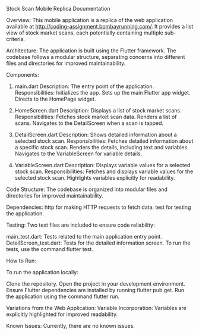 Stock Scan Mobile Replica Documentation

Overview:
This mobile application is a replica of the web application available at http://coding-assignment.bombayrunning.com/. 
It provides a list view of stock market scans, each potentially containing multiple sub-criteria.

Architecture:
The application is built using the Flutter framework. 
The codebase follows a modular structure, separating concerns into different files and directories for improved maintainability.

Components:
1. main.dart
Description: The entry point of the application.
Responsibilities:
Initializes the app.
Sets up the main Flutter app widget.
Directs to the HomePage widget.

3. HomeScreen.dart
Description: Displays a list of stock market scans.
Responsibilities:
Fetches stock market scan data.
Renders a list of scans.
Navigates to the DetailScreen when a scan is tapped.

5. DetailScreen.dart
Description: Shows detailed information about a selected stock scan.
Responsibilities:
Fetches detailed information about a specific stock scan.
Renders the details, including text and variables.
Navigates to the VariableScreen for variable details.

7. VariableScreen.dart
Description: Displays variable values for a selected stock scan.
Responsibilities:
Fetches and displays variable values for the selected stock scan.
Highlights variables explicitly for readability.

Code Structure:
The codebase is organized into modular files and directories for improved maintainability.

Dependencies:
http for making HTTP requests to fetch data.
test for testing the application.

Testing:
Two test files are included to ensure code reliability:

main_test.dart: Tests related to the main application entry point.
DetailScreen_test.dart: Tests for the detailed information screen.
To run the tests, use the command flutter test.

How to Run:

To run the application locally:

Clone the repository.
Open the project in your development environment.
Ensure Flutter dependencies are installed by running flutter pub get.
Run the application using the command flutter run.

Variations from the Web Application:
Variable Incorporation: Variables are explicitly highlighted for improved readability.

Known Issues:
Currently, there are no known issues.

